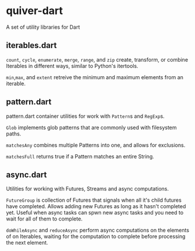 quiver-dart
===========

A set of utility libraries for Dart

## iterables.dart

`count`, `cycle`, `enumerate`, `merge`, `range`, and  `zip` create, transform,
or combine Iterables in different ways, similar to Python's itertools.

`min`,`max`, and `extent` retreive the minimum and maximum elements from an
iterable.

## pattern.dart

pattern.dart container utilities for work with `Pattern`s and `RegExp`s.

`Glob` implements glob patterns that are commonly used with filesystem paths.

`matchesAny` combines multiple Patterns into one, and allows for exclusions.

`matchesFull` returns true if a Pattern matches an entire String.

## async.dart

Utilities for working with Futures, Streams and async computations.

`FutureGroup` is collection of Futures that signals when all it's child futures
have completed. Allows adding new Futures as long as it hasn't completed yet.
Useful when async tasks can spwn new async tasks and you need to wait for all of
them to complete.

`doWhileAsync` and `reduceAsync` perform async computations on the elements of
on Iterables, waiting for the computation to complete before processing the
next element.
